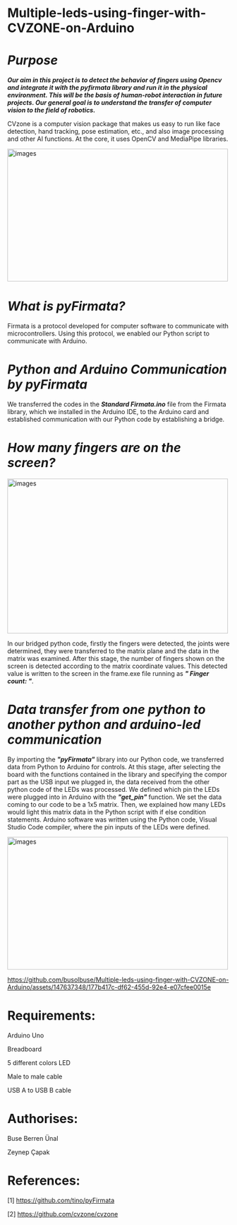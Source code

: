 # Multiple-leds-using-finger-with-CVZONE-on-Arduino 

# <i> Purpose </i>

<b><i> Our aim in this project is to detect the behavior of fingers using Opencv and integrate it with the pyfirmata library and run it in the physical environment. This will be the basis of human-robot interaction in future projects. Our general goal is to understand the transfer of computer vision to the field of robotics.</i></b>

CVzone is a computer vision package that makes us easy to run like face detection, hand tracking, pose estimation, etc., and also image processing and other AI functions. At the core, it uses OpenCV and MediaPipe libraries.

<img src="https://github.com/busolbuse/Multiple-leds-using-finger-with-CVZONE-on-Arduino/assets/147637348/1a43a3b7-4853-4d07-8b66-862930ea9a8c" alt="images"  width="500" height="300">

# <i> What is pyFirmata? </i>

Firmata is a protocol developed for computer software to communicate with microcontrollers. Using this protocol, we enabled our Python script to communicate with Arduino.

# <i> Python and Arduino Communication by pyFirmata </i>

We transferred the codes in the <b><i>Standard Firmata.ino</i></b> file from the Firmata library, which we installed in the Arduino IDE, to the Arduino card and established communication with our Python code by establishing a bridge.


# <i> How many fingers are on the screen? </i>

<img src="https://github.com/busolbuse/Multiple-leds-using-finger-with-CVZONE-on-Arduino/assets/147637348/3f178cc4-9dd2-44e4-9b7b-e7c18158b268" alt="images"  width="500" height="350">

In our bridged python code, firstly the fingers were detected, the joints were determined, they were transferred to the matrix plane and the data in the matrix was examined. After this stage, the number of fingers shown on the screen is detected according to the matrix coordinate values. This detected value is written to the screen in the frame.exe file running as <b><i>" Finger count: "</i></b>.


# <i> Data transfer from one python to another python and arduino-led communication </i>

By importing the <b><i>"pyFirmata"</i></b> library into our Python code, we transferred data from Python to Arduino for controls. At this stage, after selecting the board with the functions contained in the library and specifying the compor part as the USB input we plugged in, the data received from the other python code of the LEDs was processed. We defined which pin the LEDs were plugged into in Arduino with the <b><i>"get_pin"</i></b> function.
We set the data coming to our code to be a 1x5 matrix. Then, we explained how many LEDs would light this matrix data in the Python script with if else condition statements.
Arduino software was written using the Python code, Visual Studio Code compiler, where the pin inputs of the LEDs were defined.

<img src="https://github.com/busolbuse/Multiple-leds-using-finger-with-CVZONE-on-Arduino/assets/147637348/6e30191d-fee9-457e-a6c9-32fb3c7f381f" alt="images"  width="500" height="300">

https://github.com/busolbuse/Multiple-leds-using-finger-with-CVZONE-on-Arduino/assets/147637348/177b417c-df62-455d-92e4-e07cfee0015e

# Requirements: 

Arduino Uno 

Breadboard
 
5 different colors LED

Male to male cable 

USB A to USB B cable

# Authorises:

Buse Berren Ünal

Zeynep Çapak

# References:
[1] https://github.com/tino/pyFirmata

[2] https://github.com/cvzone/cvzone